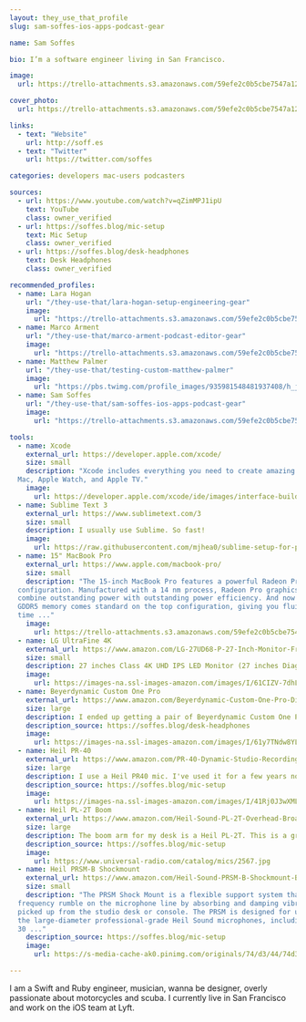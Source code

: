 ```yaml
---
layout: they_use_that_profile
slug: sam-soffes-ios-apps-podcast-gear

name: Sam Soffes

bio: I’m a software engineer living in San Francisco.

image:
  url: https://trello-attachments.s3.amazonaws.com/59efe2c0b5cbe7547a121145/59efe34e158d07e395a7bd97/b33a4cd723b183651ef24d5bb8b56924/profile-1470092596104-7f351d8667f3.png

cover_photo:
  url: https://trello-attachments.s3.amazonaws.com/59efe2c0b5cbe7547a121145/59efe34e158d07e395a7bd97/f8a1db6e7758e0966485b3c80627ddc5/samsoffes.jpg

links:
  - text: "Website"
    url: http://soff.es
  - text: "Twitter"
    url: https://twitter.com/soffes

categories: developers mac-users podcasters

sources:
  - url: https://www.youtube.com/watch?v=qZimMPJ1ipU
    text: YouTube
    class: owner_verified 
  - url: https://soffes.blog/mic-setup
    text: Mic Setup
    class: owner_verified
  - url: https://soffes.blog/desk-headphones
    text: Desk Headphones
    class: owner_verified

recommended_profiles:
  - name: Lara Hogan
    url: "/they-use-that/lara-hogan-setup-engineering-gear"
    image: 
      url: "https://trello-attachments.s3.amazonaws.com/59efe2c0b5cbe7547a121145/59efe3a6dfb5ff8b72105d3f/268bbba61960d3d2fa0c0429f3aca90d/pOMAg5VX.jpg"
  - name: Marco Arment
    url: "/they-use-that/marco-arment-podcast-editor-gear"
    image: 
      url: "https://trello-attachments.s3.amazonaws.com/59efe2c0b5cbe7547a121145/59efe352b503f6f8cc894c5e/6b3a4efe5b947994a0f2fc1dc58d28db/Marco_Arment.jpg"
  - name: Matthew Palmer
    url: "/they-use-that/testing-custom-matthew-palmer"
    image: 
      url: "https://pbs.twimg.com/profile_images/935981548481937408/h_jhRlQQ_400x400.jpg"
  - name: Sam Soffes
    url: "/they-use-that/sam-soffes-ios-apps-podcast-gear"
    image: 
      url: "https://trello-attachments.s3.amazonaws.com/59efe2c0b5cbe7547a121145/59efe34e158d07e395a7bd97/b33a4cd723b183651ef24d5bb8b56924/profile-1470092596104-7f351d8667f3.png"

tools:
  - name: Xcode
    external_url: https://developer.apple.com/xcode/
    size: small
    description: "Xcode includes everything you need to create amazing apps for iPhone, iPad, 
  Mac, Apple Watch, and Apple TV."
    image:
      url: https://developer.apple.com/xcode/ide/images/interface-builder.png
  - name: Sublime Text 3
    external_url: https://www.sublimetext.com/3
    size: small
    description: I usually use Sublime. So fast!
    image:
      url: https://raw.githubusercontent.com/mjhea0/sublime-setup-for-python/master/img/main_sublime_text_3_screen.png
  - name: 15" MacBook Pro
    external_url: https://www.apple.com/macbook-pro/
    size: small
    description: "The 15-inch MacBook Pro features a powerful Radeon Pro discrete GPU in every 
  configuration. Manufactured with a 14 nm process, Radeon Pro graphics 
  combine outstanding power with outstanding power efficiency. And now 4GB of 
  GDDR5 memory comes standard on the top configuration, giving you fluid, real-
  time ..."
    image:
      url: https://trello-attachments.s3.amazonaws.com/59efe2c0b5cbe7547a121145/59efe34e158d07e395a7bd97/f8a1db6e7758e0966485b3c80627ddc5/samsoffes.jpg
  - name: LG UltraFine 4K
    external_url: https://www.amazon.com/LG-27UD68-P-27-Inch-Monitor-FreeSync/dp/B01CH9ZTI4?tag=mattpalm-20
    size: small
    description: 27 inches Class 4K UHD IPS LED Monitor (27 inches Diagonal)
    image:
      url: https://images-na.ssl-images-amazon.com/images/I/61CIZV-7dhL._SY463_.jpg
  - name: Beyerdynamic Custom One Pro
    external_url: https://www.amazon.com/Beyerdynamic-Custom-One-Pro-Discontinued/dp/B008XEYT48?tag=mattpalm-20
    size: large
    description: I ended up getting a pair of Beyerdynamic Custom One Pro since I liked my DT 770s so much. So far I'm a big fan. They only run $200. I didn't want to go overboard. My friend Bryn Jackson recommended PSB M4U, V-MODA M-100, and Master & Dynamic MH40 as well. They are all really solid choices, but I wanted to stick with Beyerdynamic and stay a bit on the cheaper side.
    description_source: https://soffes.blog/desk-headphones
    image:
      url: https://images-na.ssl-images-amazon.com/images/I/61y7TNdw8YL._SY355_.jpg
  - name: Heil PR-40
    external_url: https://www.amazon.com/PR-40-Dynamic-Studio-Recording-Microphone/dp/B000SOYOTQ?tag=mattpalm-20
    size: large
    description: I use a Heil PR40 mic. I've used it for a few years now. It's a pretty great mic for making podcasts and screencasts.
    description_source: https://soffes.blog/mic-setup
    image:
      url: https://images-na.ssl-images-amazon.com/images/I/41Rj0J3wXML.jpg
  - name: Heil PL-2T Boom
    external_url: https://www.amazon.com/Heil-Sound-PL-2T-Overhead-Broadcast/dp/B000SZVZ74?tag=mattpalm-20
    size: large
    description: The boom arm for my desk is a Heil PL-2T. This is a great arm. I've seen it used with several other mics too. My mic is attached to the arm with a Heil PRSM-B Shockmount. I also have a Heil Windscreen on it to cut down on breath noise.
    description_source: https://soffes.blog/mic-setup
    image:
      url: https://www.universal-radio.com/catalog/mics/2567.jpg
  - name: Heil PRSM-B Shockmount
    external_url: https://www.amazon.com/Heil-Sound-PRSM-B-Shockmount-Black/dp/B00C8ADTN0?tag=mattpalm-20
    size: small
    description: "The PRSM Shock Mount is a flexible support system that helps suppress low-
  frequency rumble on the microphone line by absorbing and damping vibrations 
  picked up from the studio desk or console. The PRSM is designed for use with 
  the large-diameter professional-grade Heil Sound microphones, including the PR 
  30 ..."
    description_source: https://soffes.blog/mic-setup
    image:
      url: https://s-media-cache-ak0.pinimg.com/originals/74/d3/44/74d3443176d156d3a3d9cfaf32dafccb.jpg

---
```


I am a Swift and Ruby engineer, musician, wanna be designer, overly passionate about motorcycles and scuba. I currently live in San Francisco and work on the iOS team at Lyft.
